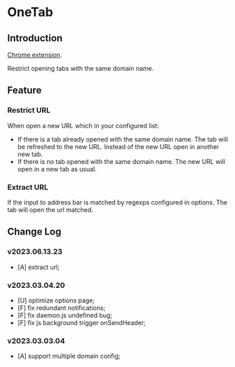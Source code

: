 # OneTab

## Introduction

[Chrome extension](https://chrome.google.com/webstore/detail/onetab-multiple-urls-rest/aaldlnbbklgcjgjejkfjfefamglajcje).

Restrict opening tabs with the same domain name.

## Feature

### Restrict URL

When open a new URL which in your configured list:

* If there is a tab already opened with the same domain name. The tab will be refreshed to the new URL. Instead of the new URL open in another new tab.
* If there is no tab opened with the same domain name. The new URL will open in a new tab as usual.

### Extract URL

If the input to address bar is matched by regexps configured in options. The tab will open the url matched.

## Change Log

### v2023.06.13.23

* [A] extract url;

### v2023.03.04.20

* [U] optimize options page;
* [F] fix redundant notifications;
* [F] fix daemon.js undefined bug;
* [F] fix js background trigger onSendHeader;

### v2023.03.03.04

* [A] support multiple domain config;
